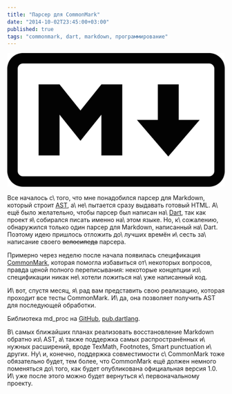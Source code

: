 ```yaml
---
title: "Парсер для CommonMark"
date: "2014-10-02T23:45:00+03:00"
published: true
tags: "commonmark, dart, markdown, программирование"
---
```


![](/images/3rd-party/markdown-logo.png "Markdown logo")

Все началось с\ того, что мне понадобился парсер для Markdown, который строит [AST], а\ не\ пытается сразу выдавать 
готовый HTML. А\ ещё было желательно, чтобы парсер был написан на\ [Dart], так как проект я\ собирался писать именно 
на\ этом языке. Но, к\ сожалению, обнаружился только один парсер для Markdown, написанный на\ Dart. Поэтому идею 
пришлось отложить до\ лучших времён и\ сесть за\ написание своего ~~велосипеда~~ парсера.

Примерно через неделю после начала появилась спецификация [CommonMark], которая помогла избавиться от\ некоторых 
вопросов, правда ценой полного переписывания: некоторые концепции из\ спецификации никак не\ хотели ложиться на\ уже 
написанный код.

И\ вот, спустя месяц, я\ рад вам представить свою реализацию, которая проходит все тесты CommonMark. И\ да, она 
позволяет получить AST для последующей обработки.

Библиотека md_proc на [GitHub], [pub.dartlang][pub]. 

В\ самых ближайших планах реализовать восстановление Markdown обратно из\ AST, а\ также поддержка самых распространённых 
и\ нужных расширений, вроде TexMath, Footnotes, Smart punctuation и\ других. Ну\ и, конечно, поддержка совместимости 
с\ CommonMark тоже обязательно будет, тем более, что CommonMark ещё должен немного поменяться до\ того, как будет 
опубликована официальная версия 1.0. И\ уже после этого можно будет вернуться к\ первоначальному проекту.

[AST]: https://ru.wikipedia.org/wiki/%D0%90%D0%B1%D1%81%D1%82%D1%80%D0%B0%D0%BA%D1%82%D0%BD%D0%BE%D0%B5_%D1%81%D0%B8%D0%BD%D1%82%D0%B0%D0%BA%D1%81%D0%B8%D1%87%D0%B5%D1%81%D0%BA%D0%BE%D0%B5_%D0%B4%D0%B5%D1%80%D0%B5%D0%B2%D0%BE
[CommonMark]: http://commonmark.org/
[Dart]: https://www.dartlang.org/
[GitHub]: https://github.com/dikmax/md_proc
[pub]: https://pub.dartlang.org/packages/md_proc
